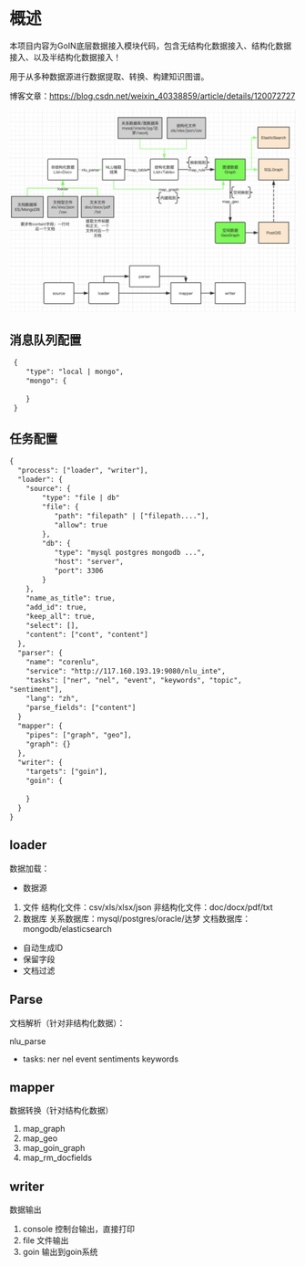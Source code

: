 # 概述
本项目内容为GoIN底层数据接入模块代码，包含无结构化数据接入、结构化数据接入、以及半结构化数据接入！

用于从多种数据源进行数据提取、转换、构建知识图谱。

博客文章：https://blog.csdn.net/weixin_40338859/article/details/120072727


![](arch.png "系统流程图")

## 消息队列配置
 ```
  {
     "type": "local | mongo",
     "mongo": {

     }
  }
```

## 任务配置
```
{
  "process": ["loader", "writer"],
  "loader": {
    "source": {
        "type": "file | db"
        "file": {
           "path": "filepath" | ["filepath...."],
           "allow": true
        },
        "db": {
           "type": "mysql postgres mongodb ...",
           "host": "server",
           "port": 3306
        }
    },
    "name_as_title": true,
    "add_id": true,
    "keep_all": true,
    "select": [],
    "content": ["cont", "content"]
  },
  "parser": {
    "name": "corenlu",
    "service": "http://117.160.193.19:9080/nlu_inte",
    "tasks": ["ner", "nel", "event", "keywords", "topic", "sentiment"],
    "lang": "zh",
    "parse_fields": ["content"]
  }
  "mapper": {
    "pipes": ["graph", "geo"],
    "graph": {}
  },
  "writer": {
    "targets": ["goin"],
    "goin": {
        
    }
  }
}
```

## loader
数据加载：
- 数据源
 1. 文件
  结构化文件：csv/xls/xlsx/json
  非结构化文件：doc/docx/pdf/txt
 2. 数据库
  关系数据库：mysql/postgres/oracle/达梦
  文档数据库：mongodb/elasticsearch
- 自动生成ID
- 保留字段
- 文档过滤

## Parse
文档解析（针对非结构化数据）：

nlu_parse
 - tasks: ner nel event sentiments keywords 
 
## mapper
数据转换（针对结构化数据）
1. map_graph
2. map_geo
3. map_goin_graph
4. map_rm_docfields

## writer
数据输出
1. console 控制台输出，直接打印
2. file 文件输出
3. goin 输出到goin系统
